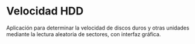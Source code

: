 # Velocidad HDD

Aplicación para determinar la velocidad de discos duros y otras unidades mediante la lectura aleatoria de sectores, con interfaz gráfica.